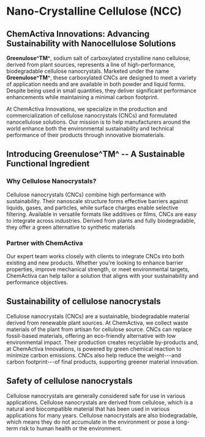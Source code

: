 # Nano-Crystalline Cellulose (NCC)

## ChemActiva Innovations: Advancing Sustainability with Nanocellulose Solutions

**Greenulose^TM^**, sodium salt of carboxylated crystalline nano cellulose, derived from plant sources, represents a line of high-performance, biodegradable cellulose nanocrystals. Marketed under the name **Greenulose^TM^**, these carboxylated CNCs are designed to meet a variety of application needs and are available in both powder and liquid forms. Despite being used in small quantities, they deliver significant performance enhancements while maintaining a minimal carbon footprint.

At ChemActiva Innovations, we specialize in the production and commercialization of cellulose nanocrystals (CNCs) and formulated nanocellulose solutions. Our mission is to help manufacturers around the world enhance both the environmental sustainability and technical performance of their products through innovative biomaterials.

## Introducing Greenulose^TM^ -- A Sustainable Functional Ingredient

### Why Cellulose Nanocrystals?

Cellulose nanocrystals (CNCs) combine high performance with sustainability. Their nanoscale structure forms effective barriers against liquids, gases, and particles, while surface charges enable selective filtering. Available in versatile formats like additives or films, CNCs are easy to integrate across industries. Derived from plants and fully biodegradable, they offer a green alternative to synthetic materials

### Partner with ChemActiva

Our expert team works closely with clients to integrate CNCs into both existing and new products. Whether you're looking to enhance barrier properties, improve mechanical strength, or meet environmental targets, ChemActiva can help tailor a solution that aligns with your sustainability and performance objectives.

## Sustainability of cellulose nanocrystals

Cellulose nanocrystals (CNCs) are a sustainable, biodegradable material derived from renewable plant sources. At ChemActiva, we collect waste materials of the plant from artisan for cellulose source. CNCs can replace fossil-based materials, offering an eco-friendly alternative with low environmental impact. Their production creates recyclable by-products and, at ChemActiva Innovations, is powered by green chemical reaction to minimize carbon emissions. CNCs also help reduce the weight---and carbon footprint---of final products, supporting greener material innovation.

## Safety of cellulose nanocrystals

Cellulose nanocrystals are generally considered safe for use in various applications. Cellulose nanocrystals are derived from cellulose, which is a natural and biocompatible material that has been used in various applications for many years. Cellulose nanocrystals are also biodegradable, which means they do not accumulate in the environment or pose a long-term risk to human health or the environment.